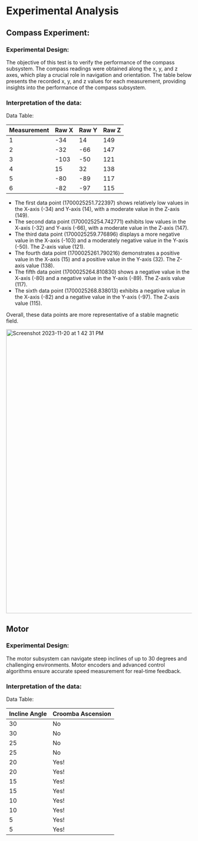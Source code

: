 # Experimental Analysis

##  Compass Experiment:

### Experimental Design:
The objective of this test is to verify the performance of the compass subsystem. The compass readings were obtained along the x, y, and z axes, which play a crucial role in navigation and orientation. The table below presents the recorded x, y, and z values for each measurement, providing insights into the performance of the compass subsystem.

### Interpretation of the data:
Data Table:
 
| Measurement | Raw X | Raw Y | Raw Z |
|-------------|-------|-------|-------|
| 1           | -34   | 14    | 149   |
| 2           | -32   | -66   | 147   |
| 3           | -103  | -50   | 121   |
| 4           | 15    | 32    | 138   |
| 5           | -80   | -89   | 117   |
| 6           | -82   | -97   | 115   |

- The first data point (1700025251.722397) shows relatively low values in the X-axis (-34) and Y-axis (14), with a moderate value in the Z-axis (149).
- The second data point (1700025254.742771) exhibits low values in the X-axis (-32) and Y-axis (-66), with a moderate value in the Z-axis (147).
- The third data point (1700025259.776896) displays a more negative value in the X-axis (-103) and a moderately negative value in the Y-axis (-50). The Z-axis value (121).
- The fourth data point (1700025261.790216) demonstrates a positive value in the X-axis (15) and a positive value in the Y-axis (32). The Z-axis value (138).
- The fifth data point (1700025264.810830) shows a negative value in the X-axis (-80) and a negative value in the Y-axis (-89). The Z-axis value (117).
- The sixth data point (1700025268.838013) exhibits a negative value in the X-axis (-82) and a negative value in the Y-axis (-97). The Z-axis value (115).

Overall, these data points are more representative of a stable magnetic field.

<img width="769" alt="Screenshot 2023-11-20 at 1 42 31 PM" src="https://github.com/JoshuaEgwuatu/Fall-2023-Autonomous-Crawlspace-Inspection-Robot/assets/112426690/0ffc31f5-3296-4297-a3fc-4917b83d9613">





## Motor

### Experimental Design:
The motor subsystem can navigate steep inclines of up to 30 degrees and challenging environments. Motor encoders and advanced control algorithms ensure accurate speed measurement for real-time feedback. 

### Interpretation of the data:
Data Table:

| Incline Angle | Croomba Ascension  |
|---------------|--------------------|
| 30            | No                   |
| 30            | No                   |
| 25            | No                   |
| 25            | No                   |
| 20            | Yes!                   |
| 20            | Yes!                   |
| 15            | Yes!                   |
| 15            | Yes!                   |
| 10            | Yes!                   |
| 10            | Yes!                   |
| 5            | Yes!                   |
| 5            | Yes!                   |

